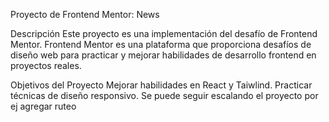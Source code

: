 Proyecto de Frontend Mentor: News


Descripción
Este proyecto es una implementación del desafío de Frontend Mentor. Frontend Mentor es una plataforma que proporciona desafíos de diseño web para practicar y mejorar habilidades de desarrollo frontend en proyectos reales.

Objetivos del Proyecto
Mejorar habilidades en React y Taiwlind.
Practicar técnicas de diseño responsivo.
Se puede seguir escalando el proyecto por ej agregar ruteo





